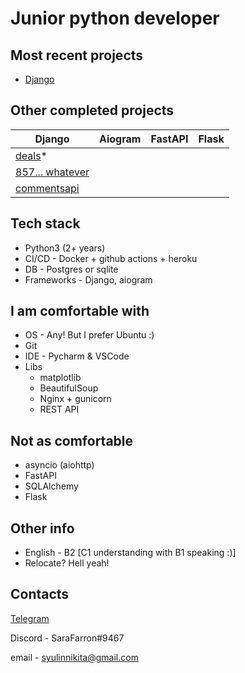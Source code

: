 # Junior python developer

## Most recent projects

* [Django](https://github.com/SaraFarron/Blog)

## Other completed projects

| Django                                                                             | Aiogram | FastAPI | Flask |
|------------------------------------------------------------------------------------|---------|---------|-------|
| [deals](https://github.com/SaraFarron/deals)*                                      |         |         |       |
| [857... whatever](https://github.com/SaraFarron/857a3e3e788f40f4b7523fcb9eeb94b6/) |         |         |       |
| [commentsapi](https://github.com/SaraFarron/commentsapi)                           |         |         |       |

## Tech stack

+ Python3 (2+ years)
+ CI/CD - Docker + github actions + heroku
+ DB - Postgres or sqlite
+ Frameworks - Django, aiogram

## I am comfortable with

+ OS - Any! But I prefer Ubuntu :)
+ Git
+ IDE - Pycharm & VSCode
+ Libs
  + matplotlib
  + BeautifulSoup
  + Nginx + gunicorn
  + REST API

## Not as comfortable

+ asyncio (aiohttp)
+ FastAPI
+ SQLAlchemy
+ Flask

## Other info

+ English - B2 [C1 understanding with B1 speaking :)]
+ Relocate? Hell yeah!

## Contacts

[Telegram](https://t.me/SaraFaron)

Discord - SaraFarron#9467

email - syulinnikita@gmail.com
